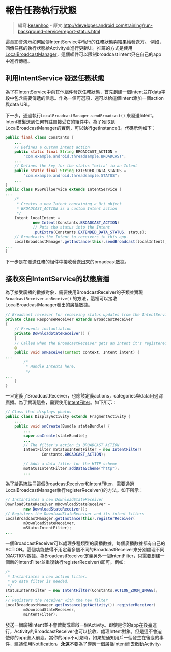 # 報告任務執行狀態

> 編寫:[kesenhoo](https://github.com/kesenhoo) - 原文:<http://developer.android.com/training/run-background-service/report-status.html>

這章節會演示如何回傳IntentService中執行的任務狀態與結果給發送方。 例如，回傳任務的執行狀態給Activity並進行更新UI。推薦的方式是使用[LocalBroadcastManager](http://developer.android.com/reference/android/support/v4/content/LocalBroadcastManager.html)，這個組件可以限制broadcast intent只在自己的app中進行傳遞。

## 利用IntentService 發送任務狀態

為了在IntentService中向其他組件發送任務狀態，首先創建一個Intent並在data字段中包含需要傳遞的信息。作為一個可選項，還可以給這個Intent添加一個action與data URI。

下一步，通過執行`LocalBroadcastManager.sendBroadcast()` 來發送Intent。Intent被髮送到任何有註冊接受它的組件中。為了獲取到LocalBroadcastManager的實例，可以執行getInstance()。代碼示例如下：

```java
public final class Constants {
    ...
    // Defines a custom Intent action
    public static final String BROADCAST_ACTION =
        "com.example.android.threadsample.BROADCAST";
    ...
    // Defines the key for the status "extra" in an Intent
    public static final String EXTENDED_DATA_STATUS =
        "com.example.android.threadsample.STATUS";
    ...
}
public class RSSPullService extends IntentService {
...
    /*
     * Creates a new Intent containing a Uri object
     * BROADCAST_ACTION is a custom Intent action
     */
    Intent localIntent =
            new Intent(Constants.BROADCAST_ACTION)
            // Puts the status into the Intent
            .putExtra(Constants.EXTENDED_DATA_STATUS, status);
    // Broadcasts the Intent to receivers in this app.
    LocalBroadcastManager.getInstance(this).sendBroadcast(localIntent);
...
}
```

<!-- More -->

下一步是在發送任務的組件中接收發送出來的broadcast數據。

## 接收來自IntentService的狀態廣播

為了接受廣播的數據對象，需要使用BroadcastReceiver的子類並實現`BroadcastReceiver.onReceive()` 的方法，這裡可以接收LocalBroadcastManager發出的廣播數據。

```java
// Broadcast receiver for receiving status updates from the IntentService
private class ResponseReceiver extends BroadcastReceiver
{
    // Prevents instantiation
    private DownloadStateReceiver() {
    }
    // Called when the BroadcastReceiver gets an Intent it's registered to receive
    @
    public void onReceive(Context context, Intent intent) {
...
        /*
         * Handle Intents here.
         */
...
    }
}
```

一旦定義了BroadcastReceiver，也應該定義actions，categories與data用過濾廣播。為了實現這些，需要使用[IntentFilter](http://developer.android.com/reference/android/content/IntentFilter.html)。如下所示：

```java
// Class that displays photos
public class DisplayActivity extends FragmentActivity {
    ...
    public void onCreate(Bundle stateBundle) {
        ...
        super.onCreate(stateBundle);
        ...
        // The filter's action is BROADCAST_ACTION
        IntentFilter mStatusIntentFilter = new IntentFilter(
                Constants.BROADCAST_ACTION);

        // Adds a data filter for the HTTP scheme
        mStatusIntentFilter.addDataScheme("http");
        ...
```

為了給系統註冊這個BroadcastReceiver和IntentFilter，需要通過LocalBroadcastManager執行registerReceiver()的方法。如下所示：

```java
// Instantiates a new DownloadStateReceiver
DownloadStateReceiver mDownloadStateReceiver =
        new DownloadStateReceiver();
// Registers the DownloadStateReceiver and its intent filters
LocalBroadcastManager.getInstance(this).registerReceiver(
        mDownloadStateReceiver,
        mStatusIntentFilter);
...
```

一個BroadcastReceiver可以處理多種類型的廣播數據。每個廣播數據都有自己的ACTION。這個功能使得不用定義多個不同的BroadcastReceiver來分別處理不同的ACTION數據。為BroadcastReceiver定義另外一個IntentFilter，只需要創建一個新的IntentFilter並重復執行registerReceiver()即可。例如:

```java
/*
 * Instantiates a new action filter.
 * No data filter is needed.
 */
statusIntentFilter = new IntentFilter(Constants.ACTION_ZOOM_IMAGE);
...
// Registers the receiver with the new filter
LocalBroadcastManager.getInstance(getActivity()).registerReceiver(
        mDownloadStateReceiver,
        mIntentFilter);
```

發送一個廣播Intent並不會啟動或重啟一個Activity。即使是你的app在後臺運行，Activity的BroadcastReceiver也可以接收、處理Intent對象。但是這不會迫使你的app進入前臺。當你的app不可見時，如果想通知用戶一個發生在後臺的事件，建議使用[Notification](http://developer.android.com/reference/android/app/Notification.html)。**永遠**不要為了響應一個廣播Intent而去啟動Activity。
